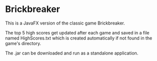 # Brickbreaker

This is a JavaFX version of the classic game Brickbreaker.

The top 5 high scores get updated after each game and saved in a file named HighScores.txt which is
created automatically if not found in the game's directory.

The .jar can be downloaded and run as a standalone application.
